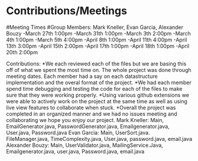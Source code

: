 # Contributions/Meetings

#Meeting Times
#Group Members: Mark Kneller, Evan Garcia, Alexander Bouzy
-March 27th 1:00pm
-March 31th 1:00pm
-March 3th 2:00pm
-March 4th 1:00pm
-March 5th 4:00pm
-April 8th 1:00pm
-April 11th 4:00pm
-April 13th 3:00pm
-April 15th 2:00pm
-April 17th 1:00pm
-April 18th 1:00pm
-April 20th 2:00pm

Contributions:
*We each reviewed each of the files but we are basing this off of what we spent the most time on. The whole project was done through meeting dates. Each member had a say on each datastructure implementation and the overal format of the project. 
*We had each member spend time debugging and testing the code for each of the files to make sure that they were working properly.
*Using various github extensions we were able to actively work on the project at the same time as well as using live view features to collaborate when stuck.
*Overall the project was completed in an organized manner and we had no issues meeting and collaborating we hope you enjoy our project.
Mark Kneller: Main, EmailGenerator.java, PasswordGenerator.java, Emailgenerator.java, User.java, Password.java
Evan Garcia: Main, UserSort.java. FileManager.java, TimeComplexity.java, User.java, password.java, email.java
Alexander Bouzy: Main, UserValidator.java, MailingService.Java, Emailgenerator.java, user.java, Password.java, email.java

